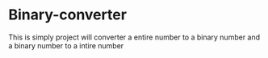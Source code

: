 # Binary-converter
This is simply project will converter a entire number to a binary number and a binary number to a intire number
